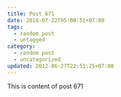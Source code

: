 ```yaml
---
title: Post 671
date: 2018-07-22T05:08:51+07:00
tags:
  - random post
  - untagged
category:
  - random post
  - uncategorized
updated: 2012-06-27T22:51:25+07:00
---
```

This is content of post 671